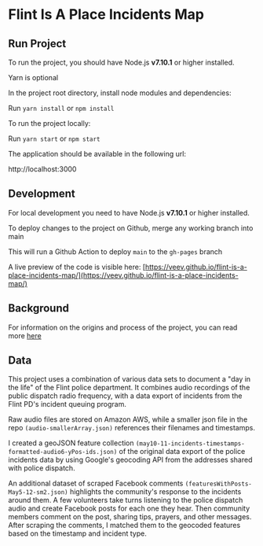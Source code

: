 # Flint Is A Place Incidents Map

## Run Project

To run the project, you should have Node.js **v7.10.1** or higher installed.

Yarn is optional

In the project root directory, install node modules and dependencies:

Run `yarn install` or `npm install`

To run the project locally:

Run `yarn start` or `npm start`

The application should be available in the following url:

http://localhost:3000

## Development

For local development you need to have Node.js **v7.10.1** or higher installed.

To deploy changes to the project on Github, merge any working branch into main

This will run a Github Action to deploy `main` to the `gh-pages` branch

A live preview of the code is visible here: [https://veev.github.io/flint-is-a-place-incidents-map/](https://veev.github.io/flint-is-a-place-incidents-map/)

## Background

For information on the origins and process of the project, you can read more [here](https://genevievehoffman.com/Flint-is-a-place)

## Data

This project uses a combination of various data sets to document a "day in the life" of the Flint police department. It combines audio recordings of the public dispatch radio frequency, with a data export of incidents from the Flint PD's incident queuing program.

Raw audio files are stored on Amazon AWS, while a smaller json file in the repo `(audio-smallerArray.json)` references their filenames and timestamps.

I created a geoJSON feature collection `(may10-11-incidents-timestamps-formatted-audio6-yPos-ids.json)` of the original data export of the police incidents data by using Google's geocoding API from the addresses shared with police dispatch.

An additional dataset of scraped Facebook comments `(featuresWithPosts-May5-12-sm2.json)` highlights the community's response to the incidents around them. A few volunteers take turns listening to the police dispatch audio and create Facebook posts for each one they hear. Then community members comment on the post, sharing tips, prayers, and other messages. After scraping the comments, I matched them to the geocoded features based on the timestamp and incident type.
